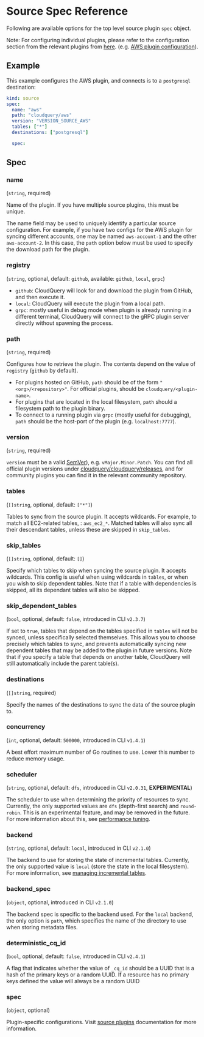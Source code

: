 # Source Spec Reference

Following are available options for the top level source plugin `spec` object.

Note: For configuring individual plugins, please refer to the configuration section from the relevant plugins from [here](/docs/plugins/sources/overview). (e.g. [AWS plugin configuration](/docs/plugins/sources/aws/configuration)).

## Example

This example configures the AWS plugin, and connects is to a `postgresql` destination:

```yaml copy
kind: source
spec:
  name: "aws"
  path: "cloudquery/aws"
  version: "VERSION_SOURCE_AWS"
  tables: ["*"]
  destinations: ["postgresql"]

  spec:
```

## Spec

### name

(`string`, required)

Name of the plugin. If you have multiple source plugins, this must be unique. 

The name field may be used to uniquely identify a particular source configuration. For example, if you have two configs for the AWS plugin for syncing different accounts, one may be named `aws-account-1` and the other `aws-account-2`. In this case, the `path` option below must be used to specify the download path for the plugin.

### registry

(`string`, optional, default: `github`, available: `github`, `local`, `grpc`)

- `github`: CloudQuery will look for and download the plugin from GitHub, and then execute it.
- `local`: CloudQuery will execute the plugin from a local path. 
- `grpc`: mostly useful in debug mode when plugin is already running in a different terminal, CloudQuery will connect to the gRPC plugin server directly without spawning the process.

### path

(`string`, required)

Configures how to retrieve the plugin. The contents depend on the value of `registry` (`github` by default).

- For plugins hosted on GitHub, `path` should be of the form `"<org>/<repository>"`. For official plugins, should be `cloudquery/<plugin-name>`.
- For plugins that are located in the local filesystem, `path` should a filesystem path to the plugin binary.
- To connect to a running plugin via `grpc` (mostly useful for debugging), `path` should be the host-port of the plugin (e.g. `localhost:7777`).

### version

(`string`, required)

`version` must be a valid [SemVer](https://semver.org/)), e.g. `vMajor.Minor.Patch`. You can find all official plugin versions under [cloudquery/cloudquery/releases](https://github.com/cloudquery/cloudquery/releases), and for community plugins you can find it in the relevant community repository.

### tables

(`[]string`, optional, default: `["*"]`)

Tables to sync from the source plugin. It accepts wildcards. For example, to match all EC2-related tables, : `aws_ec2_*`. Matched tables will also sync all their descendant tables, unless these are skipped in `skip_tables`.

### skip_tables

(`[]string`, optional, default: `[]`)

Specify which tables to skip when syncing the source plugin. It accepts wildcards. This config is useful when using wildcards in `tables`, or when you wish to skip dependent tables. Note that if a table with dependencies is skipped, all its dependant tables will also be skipped.

<!-- vale off -->
### skip_dependent_tables
<!-- vale on -->

(`bool`, optional, default: `false`, introduced in CLI `v2.3.7`)

If set to `true`, tables that depend on the tables specified in `tables` will not be synced, unless specifically selected themselves. This allows you to choose precisely which tables to sync, and prevents automatically syncing new dependent tables that may be added to the plugin in future versions. Note that if you specify a table that depends on another table, CloudQuery will still automatically include the parent table(s).

### destinations

(`[]string`, required)

Specify the names of the destinations to sync the data of the source plugin to.

### concurrency

(`int`, optional, default: `500000`, introduced in CLI `v1.4.1`)

A best effort maximum number of Go routines to use. Lower this number to reduce memory usage.

### scheduler

(`string`, optional, default: `dfs`, introduced in CLI `v2.0.31`, **EXPERIMENTAL**)

The scheduler to use when determining the priority of resources to sync. Currently, the only supported values are `dfs` (depth-first search) and `round-robin`. This is an experimental feature, and may be removed in the future. For more information about this, see [performance tuning](/docs/advanced-topics/performance-tuning).

### backend

(`string`, optional, default: `local`, introduced in CLI `v2.1.0`)

The backend to use for storing the state of incremental tables. Currently, the only supported value is `local` (store the state in the local filesystem). For more information, see [managing incremental tables](/docs/advanced-topics/managing-incremental-tables).

### backend_spec

(`object`, optional, introduced in CLI `v2.1.0`)

The backend spec is specific to the backend used. For the `local` backend, the only option is `path`, which specifies the name of the directory to use when storing metadata files.
<!-- vale off -->
### deterministic_cq_id
<!-- vale on -->

(`bool`, optional, default: `false`, introduced in CLI `v2.4.1`)

A flag that indicates whether the value of `_cq_id` should be a UUID that is a hash of the primary keys or a random UUID. If a resource has no primary keys defined the value will always be a random UUID

### spec

(`object`, optional)

Plugin-specific configurations. Visit [source plugins](/docs/plugins/sources/overview) documentation for more information.
